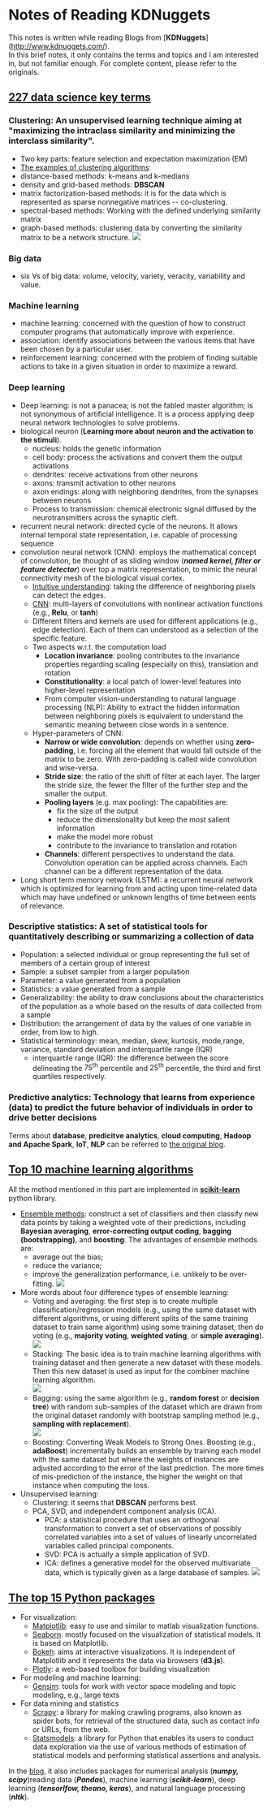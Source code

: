 # Notes of Reading KDNuggets
This notes is written while reading Blogs from [**KDNuggets**] (http://www.kdnuggets.com/).  
In this brief notes, it only contains the terms and topics and I am interested in, but not familiar enough. For complete content, please refer to the originals.
## [227 data science key terms](http://www.kdnuggets.com/2017/09/data-science-key-terms-explained.html)
### Clustering: An unsupervised learning technique aiming at "maximizing the intraclass similarity and minimizing the interclass similarity". 
* Two key parts: feature selection and expectation maximization (EM)
* [The examples of clustering algorithms](http://www.kdnuggets.com/2016/08/10-algorithms-machine-learning-engineers.html/2): 
* distance-based methods: k-means and k-medians
* density and grid-based methods: __DBSCAN__
* matrix factorization-based methods: it is for the data which is represented as sparse nonnegative matrices -- co-clustering.
* spectral-based methods: Working with the defined underlying similarity matrix
* graph-based methods: clustering data by converting the similarity matrix to be a network structure.
![](https://cdn-images-1.medium.com/max/600/1*a58qZWbN7aAxFUTPeRiRTQ.png)

### Big data
* six Vs of big data: volume, velocity, variety, veracity, variability and value.

### Machine learning
* machine learning: concerned with the question of how to construct computer programs that automatically improve with experience.
* association: identify associations between the various items that have been chosen by a particular user.
* reinforcement learning: concerned with the problem of finding suitable actions to take in a given situation in order to maximize a reward.

### Deep learning
* Deep learning: is not a panacea; is not the fabled master algorithm; is not synonymous of artificial intelligence. It is a process applying deep neural network technologies to solve problems.
* biological neuron (__Learning more about neuron and the activation to the stimuli__). 
	* nucleus: holds the genetic information
	* cell body: process the activations and convert them the output activations  
	* dendrites: receive activations from other neurons
	* axons: transmit activation to other neurons
	* axon endings: along with neighboring dendrites, from the synapses between neurons
	* Process to transmission: chemical electronic signal diffused by the neurotransmitters across the synaptic cleft.
* recurrent neural network: directed cycle of the neurons. It allows internal temporal state representation, i.e. capable of processing sequence
* convolution neural network (CNN): employs the mathematical concept of convolution, be thought of as sliding window (__*named kernel, filter or feature detector*__) over top a matrix representation, to mimic the neural connectivity mesh of the biological visual cortex.
	* [Intuitive understanding](http://colah.github.io/posts/2014-07-Understanding-Convolutions/): taking the difference of neighboring pixels can detect the edges.
	* [CNN](<http://cs231n.github.io/convolutional-networks/>): multi-layers of convolutions with nonlinear activation functions (e.g., **Relu**, or **tanh**)
	* Different filters and kernels are used for different applications (e.g., edge detection). Each of them can understood as  a selection of the specific feature.
	* Two aspects w.r.t. the computation load
		* **Location invariance**: pooling contributes to the invariance properties regarding scaling (especially on this), translation and rotation
		* **Constitutionality**: a local patch of lower-level features into higher-level representation
		* From computer vision-understanding to natural language processing (NLP): Ability to extract the hidden information between neighboring pixels is equivalent to understand the semantic meaning  between close words in a sentence.
	* Hyper-parameters of CNN:
		* **Narrow or wide convolution**: depends on whether using **zero-padding**, i.e. forcing all the element that would fall outside of the matrix to be zero. With zero-padding is called wide convolution  and wise-versa.
		* **Stride size**: the ratio of the shift of filter at each layer. The larger the stride size, the fewer the filter of the further step and the smaller the output.
		* **Pooling layers** (e.g. max pooling): The capabilities are: 
			* fix the size of the output
			* reduce the dimensionality but keep the most salient information
			* make the model more robust
			* contribute to the invariance to translation and rotation
		* **Channels**: different perspectives to understand the data. Convolution operation can be applied across channels. Each channel can be a different representation of the data. 
* Long short term memory network (LSTM): a recurrent neural network  which is optimized for learning from and acting upon time-related data which may have undefined or unknown lengths of time between eents of relevance. 

### Descriptive statistics: A set of statistical tools for quantitatively describing or summarizing a collection of data
* Population: a selected individual or group representing the full set of members of a certain group of interest
* Sample: a subset sampler from a larger population
* Parameter: a value generated from a population
* Statistics: a value generated from a sample
* Generalizability: the ability to draw conclusions about the characteristics of the population as a whole based on the results of data collected from a sample
* Distribution: the arrangement of data by the values of one variable in order, from low to high.
* Statistical terminology: mean, median, skew, kurtosis, mode,range, variance, standard deviation and interquartile range (IQR)
	* interquartile range (IQR): the difference between the score delineating the $\mathrm{75^{th}}$ percentile and $\mathrm{25^{th}}$ percentile, the third and first quartiles respectively.

### Predictive analytics: Technology that learns from experience (data) to predict the future behavior of individuals in order to drive better decisions

Terms about **database**, **predicitve analytics**, **cloud computing**, **Hadoop and Apache Spark**, **IoT**, **NLP** can be referred to [the original blog](http://www.kdnuggets.com/2017/09/data-science-key-terms-explained.html).

## [Top 10 machine learning algorithms](http://www.kdnuggets.com/2016/08/10-algorithms-machine-learning-engineers.html)
All the method mentioned in this part are implemented in [**scikit-learn**](http://scikit-learn.org/stable/index.html) python library.
* [Ensemble methods](<http://www.kdnuggets.com/2016/02/ensemble-methods-techniques-produce-improved-machine-learning.html>):  construct a set of classifiers and then classify new data points by taking a weighted vote of their predictions, including **Bayesian averaging**, **error-correcting output coding**, **bagging (bootstrapping)**, and **boosting**. The advantages of ensemble methods are:  
  * average out the bias;
  * reduce the variance;
  * improve the generalization performance, i.e. unlikely to be over-fitting.
![](https://cdn-images-1.medium.com/max/600/1*BKzn0JPoIJhob5g0j5xj5A.png)
* More words about four difference types of ensemble learning:
  * Voting and averaging: the first step is to create multiple classification/regression models (e.g., using the same dataset with different algorithms, or using different splits of the same training dataset to train same algorithm) using some training dataset; then do voting (e.g., **majority voting**, **weighted voting**, or **simple averaging**).  
  ![](http://www.kdnuggets.com/wp-content/uploads/classify-animals-1.jpg)
  * Stacking: The basic idea is to train machine learning algorithms with training dataset and then generate a new dataset with these models. Then this new dataset is used as input for the combiner machine learning algorithm.  
  ![](http://www.kdnuggets.com/wp-content/uploads/classify-animals-2.jpg)
  * Bagging: using the same algorithm (e.g., **random forest** or **decision tree**) with random sub-samples of the dataset which are drawn from the original dataset randomly with bootstrap sampling method (e.g., **sampling with replacement**).  
  ![](http://www.kdnuggets.com/wp-content/uploads/training-cat-classifier.jpg)
  * Boosting: Converting Weak Models to Strong Ones. Boosting (e.g., **adaBoost**) incrementally builds an ensemble by training each model with the same dataset but where the weights of instances are adjusted according to the error of the last prediction. The more times of mis-prediction of the instance, the higher the weight on that instance when computing the loss.
* Unsupervised learning: 
  * Clustering: it seems that **DBSCAN** performs best.
  * PCA, SVD, and independent component analysis (ICA).
    * PCA: a statistical procedure that uses an orthogonal transformation to convert a set of observations of possibly correlated variables into a set of values of linearly uncorrelated variables called principal components.
    * SVD: PCA is actually a simple application of SVD.
    * ICA: defines a generative model for the observed multivariate data, which is typically given as a large database of samples.
![](https://cdn-images-1.medium.com/max/800/1*RBN-qGYgTFlsxzfORsqoEg.png)

## [The top 15 Python packages](http://www.kdnuggets.com/2017/06/top-15-python-libraries-data-science.html)
* For visualization:  
  * [Matplotlib](<https://matplotlib.org/>): easy to use and similar to matlab visualization functions.
  * [Seaborn](<https://seaborn.pydata.org/index.html>): mostly focused on the visualization of statistical models. It is based on Matplotlib.
  * [Bokeh](<https://bokeh.pydata.org/en/latest/>): aims at interactive visualizations. It is independent of Matplotlib and it represents the data via browsers (**d3.js**).
  * [Plotly](<https://plot.ly/python/>): a web-based toolbox for building visualization
* For modeling and machine learning:
  * [Gensim](<https://radimrehurek.com/gensim/>): tools for work with vector space modeling and topic modeling, e.g., large texts
* For data mining and statistics
  * [Scrapy](<https://scrapy.org/>): a library for making crawling programs, also known as spider bots, for retrieval of the structured data, such as contact info or URLs, from the web.
  * [Statsmodels](<http://www.statsmodels.org/stable/index.html>): a library for Python that enables its users to conduct data exploration via the use of various methods of estimation of statistical models and performing statistical assertions and analysis.  

In the [blog](<http://www.kdnuggets.com/2017/06/top-15-python-libraries-data-science.html>), it also includes packages for numerical analysis (***numpy, scipy***)reading data (***Pandas***), machine learning (***scikit-learn***), deep learning (***tensorlfow, theano, keras***), and natural language processing (***nltk***).
